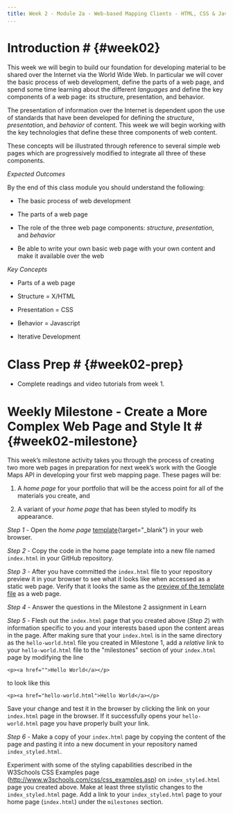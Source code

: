 ```yaml
---
title: Week 2 - Module 2a - Web-based Mapping Clients - HTML, CSS & Javascript
...
```


<!---------------------------------------------------------------------------->
<!-- Week 02 ----------------------------------------------------------------->
<!-- Lecture 02 a 01 --------------------------------------------------------->
<!-- Web-based Mapping Clients------------------------------------------------>
<!-- Introduction to HTML, CSS and Javascript--------------------------------->
<!---------------------------------------------------------------------------->

# Introduction # {#week02}

This week we will begin to build our foundation for developing material to be shared over the Internet via the World Wide Web. In particular we will cover the basic process of web development, define the parts of a web page, and spend some time learning about the different *languages* and define the key components of a web page: its structure, presentation, and behavior. 

The presentation of information over the Internet is dependent upon the use of standards that have been developed for defining the *structure*, *presentation*, and *behavior* of content. This week we will begin working with the key technologies that define these three components of web content. 

These concepts will be illustrated through reference to several simple web pages which are progressively modified to integrate all three of these components. 


*Expected Outcomes*

By the end of this class module you should understand the following:

* The basic process of web development

* The parts of a web page

* The role of the three web page components: *structure*, *presentation*, and *behavior*

* Be able to write your own basic web page with your own content and make it available over the web


*Key Concepts*

* Parts of a web page

* Structure = X/HTML

* Presentation = CSS

* Behavior = Javascript

* Iterative Development 


# Class Prep # {#week02-prep}

* Complete readings and video tutorials from week 1. 



# Weekly Milestone - Create a More Complex Web Page and Style It # {#week02-milestone}

This week’s milestone activity takes you through the process of creating two more web pages in preparation for next week’s work with the Google Maps API in developing your first web mapping page. These pages will be:

1. A *home page* for your portfolio that will be the access point for all of the materials you create, and

2. A variant of your *home page* that has been styled to modify its appearance.  


*Step 1* - Open the *home page* [template](https://raw.githubusercontent.com/UNM-GEOG-485-585/class-materials/master/sample-files/homePageTemplate.html){target="_blank"} in your web browser.  

*Step 2* - Copy the code in the home page template into a new file named `index.html` in your GitHub repository. 

*Step 3* - After you have committed the `index.html` file to your repository preview it in your browser to see what it looks like when accessed as a static web page. Verify that it looks the same as the [preview of the template file](http://karlbenedict.com/GEOG485-585/sample-files/homePageTemplate.html) as a web page. 

*Step 4* - Answer the questions in the Milestone 2 assignment in Learn 

*Step 5* - Flesh out the `index.html` page that you created above (*Step 2*) with information specific to you and your interests based upon the content areas in the page. After making sure that your `index.html` is in the same directory as the `hello-world.html` file you created in Milestone 1, add a *relative* link to your `hello-world.html` file to the "milestones" section of your `index.html` page by modifying the line

	<p><a href="">Hello World</a></p>

to look like this

	<p><a href="hello-world.html">Hello World</a></p>

Save your change and test it in the browser by clicking the link on your `index.html` page in the browser. If it successfully opens your `hello-world.html` page you have properly built your link. 

*Step 6* - Make a copy of your `index.html` page by copying the content of the page and pasting it into a new document in your repository named `index_styled.html`.

Experiment with some of the styling capabilities described in the W3Schools CSS Examples page (<http://www.w3schools.com/css/css_examples.asp>) on `index_styled.html` page you created above. Make at least three stylistic changes to the `index_styled.html` page. Add a link to your `index_styled.html` page to your home page (`index.html`) under the `milestones` section. 


